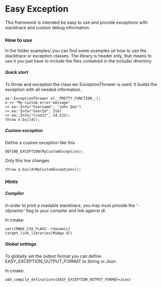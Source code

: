 # Easy Exception

This framework is intended be easy to use and provide exceptions with stacktrace and custom debug information.

### How to use

In the folder examples/ you can find some examples on how to use the stacktrace or exception classes.
The library is header only, that means to use it you just have to include the files contained in the include/ directory.

##### Quick start

To throw and exception the class ee::ExceptionThrower is used. It builds the exception with all needed information.

    ee::ExceptionThrower e(__PRETTY_FUNCTION__);
    e << "My custom error message"
    << ee::Info("Username", "John Doe")
    << ee::Info("UserId", 314)
    << ee::Info("Credit", 24.531);
    throw e.build();

##### Custom exception

Define a custom exception like this

    DEFINE_EXCEPTION(MyCustomException);

Only this line changes

    throw e.build<MyCustomException>();

### Hints

##### Compiler

In order to print a readable stacktrace, you may must provide the '-rdynamic' flag to your compiler and link against dl.

In cmake:

    set(CMAKE_CXX_FLAGS -rdynamic)
    target_link_libraries(MyApp dl)

##### Global settings

To globally set the output format you can define EASY_EXCEPTION_OUTPUT_FORMAT to String or Json.

In cmake:

    add_compile_definitions(EASY_EXCEPTION_OUTPUT_FORMAT=Json)